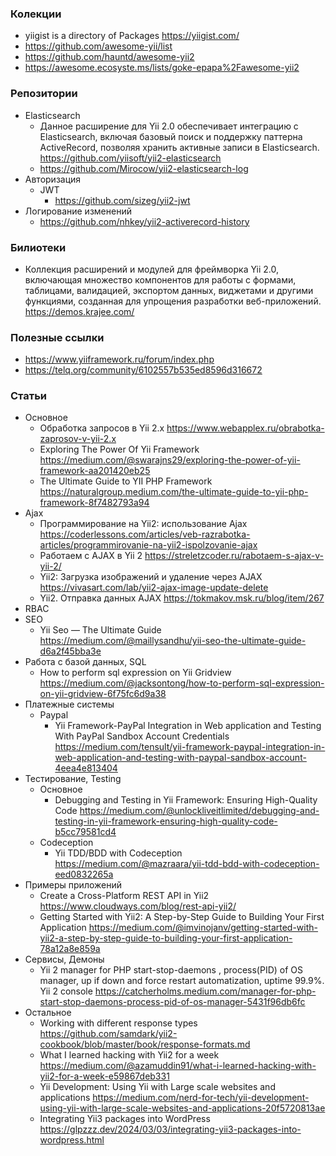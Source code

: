 ### Колекции

- yiigist is a directory of Packages https://yiigist.com/
- https://github.com/awesome-yii/list
- https://github.com/hauntd/awesome-yii2
- https://awesome.ecosyste.ms/lists/goke-epapa%2Fawesome-yii2

### Репозитории

- Elasticsearch
  - Данное расширение для Yii 2.0 обеспечивает интеграцию с Elasticsearch, включая базовый поиск и поддержку паттерна ActiveRecord, позволяя хранить активные записи в Elasticsearch. https://github.com/yiisoft/yii2-elasticsearch
  - https://github.com/Mirocow/yii2-elasticsearch-log
- Авторизация
  - JWT
    - https://github.com/sizeg/yii2-jwt
- Логирование изменений
  - https://github.com/nhkey/yii2-activerecord-history

### Билиотеки

- Коллекция расширений и модулей для фреймворка Yii 2.0, включающая множество компонентов для работы с формами, таблицами, валидацией, экспортом данных, виджетами и другими функциями, созданная для упрощения разработки веб-приложений. https://demos.krajee.com/

### Полезные ссылки

- https://www.yiiframework.ru/forum/index.php
- https://telq.org/community/6102557b535ed8596d316672

### Статьи

- Основное
  - Обработка запросов в Yii 2.x https://www.webapplex.ru/obrabotka-zaprosov-v-yii-2.x
  - Exploring The Power Of Yii Framework https://medium.com/@swarajns29/exploring-the-power-of-yii-framework-aa201420eb25
  - The Ultimate Guide to YII PHP Framework https://naturalgroup.medium.com/the-ultimate-guide-to-yii-php-framework-8f7482793a94
- Ajax
  - Программирование на Yii2: использование Ajax https://coderlessons.com/articles/veb-razrabotka-articles/programmirovanie-na-yii2-ispolzovanie-ajax
  - Работаем с AJAX в Yii 2 https://streletzcoder.ru/rabotaem-s-ajax-v-yii-2/
  - Yii2: Загрузка изображений и удаление через AJAX https://vivasart.com/lab/yii2-ajax-image-update-delete
  - Yii2. Отправка данных AJAX https://tokmakov.msk.ru/blog/item/267
- RBAC
- SEO
  - Yii Seo — The Ultimate Guide https://medium.com/@maillysandhu/yii-seo-the-ultimate-guide-d6a2f45bba3e
- Работа с базой данных, SQL
  - How to perform sql expression on Yii Gridview https://medium.com/@jacksontong/how-to-perform-sql-expression-on-yii-gridview-6f75fc6d9a38
- Платежные системы
  - Paypal
    - Yii Framework-PayPal Integration in Web application and Testing With PayPal Sandbox Account Credentials https://medium.com/tensult/yii-framework-paypal-integration-in-web-application-and-testing-with-paypal-sandbox-account-4eea4e813404
- Тестирование, Testing
  - Основное
    - Debugging and Testing in Yii Framework: Ensuring High-Quality Code https://medium.com/@unlockliveitlimited/debugging-and-testing-in-yii-framework-ensuring-high-quality-code-b5cc79581cd4
  - Codeception
    - Yii TDD/BDD with Codeception https://medium.com/@mazraara/yii-tdd-bdd-with-codeception-eed0832265a
- Примеры приложений
  - Create a Cross-Platform REST API in Yii2 https://www.cloudways.com/blog/rest-api-yii2/
  - Getting Started with Yii2: A Step-by-Step Guide to Building Your First Application https://medium.com/@imvinojanv/getting-started-with-yii2-a-step-by-step-guide-to-building-your-first-application-78a12a8e859a
- Сервисы, Демоны
  - Yii 2 manager for PHP start-stop-daemons , process(PID) of OS manager, up if down and force restart automatization, uptime 99.9%. Yii 2 console https://catcherholms.medium.com/manager-for-php-start-stop-daemons-process-pid-of-os-manager-5431f96db6fc
- Остальное
  - Working with different response types https://github.com/samdark/yii2-cookbook/blob/master/book/response-formats.md
  - What I learned hacking with Yii2 for a week https://medium.com/@azamuddin91/what-i-learned-hacking-with-yii2-for-a-week-e59867deb331
  - Yii Development: Using Yii with Large scale websites and applications https://medium.com/nerd-for-tech/yii-development-using-yii-with-large-scale-websites-and-applications-20f5720813ae
  - Integrating Yii3 packages into WordPress https://glpzzz.dev/2024/03/03/integrating-yii3-packages-into-wordpress.html
